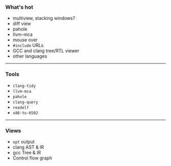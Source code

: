<div class="white-bg">

### What's hot

* multiview, stacking windows?
* diff view
* pahole
* llvm-mca
* mouse over
* `#include` URLs
* GCC and clang tree/RTL viewer
* other languages


</div>

---

<div class="white-bg">

### Tools

* `clang-tidy`
* `llvm-mca`
* `pahole`
* `clang-query`
* `readelf`
* `x86-to-6502`

</div>

---

<div class="white-bg">

### Views

* `opt` output
* clang AST & IR
* gcc Tree & IR
* Control flow graph

</div>

